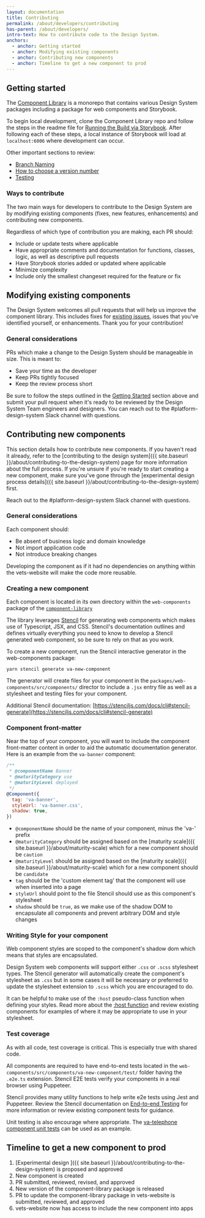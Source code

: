 ```yaml
---
layout: documentation
title: Contributing
permalink: /about/developers/contributing
has-parent: /about/developers/
intro-text: How to contribute code to the Design System.
anchors:
  - anchor: Getting started
  - anchor: Modifying existing components
  - anchor: Contributing new components
  - anchor: Timeline to get a new component to prod
---
```


## Getting started

The [Component Library](https://github.com/department-of-veterans-affairs/component-library) is a monorepo that contains various Design System packages including a package for web components and Storybook.

To begin local development, clone the Component Library repo and follow the steps in the readme file for [Running the Build via Storybook](https://github.com/department-of-veterans-affairs/component-library?tab=readme-ov-file#running-build-via-storybook). After following each of these steps, a local instance of Storybook will load at `localhost:6006` where development can occur.

Other important sections to review:

- [Branch Naming](https://github.com/department-of-veterans-affairs/component-library?tab=readme-ov-file#branch-naming)
- [How to choose a version number](https://github.com/department-of-veterans-affairs/component-library?tab=readme-ov-file#how-to-choose-a-version-number)
- [Testing](https://github.com/department-of-veterans-affairs/component-library?tab=readme-ov-file#testing)

### Ways to contribute

The two main ways for developers to contribute to the Design System are by modifying existing components (fixes, new features, enhancements) and contributing new components. 

Regardless of which type of contribution you are making, each PR should:

- Include or update tests where applicable
- Have appropriate comments and documentation for functions, classes, logic, as well as descriptive pull requests
- Have Storybook stories added or updated where applicable
- Minimize complexity
- Include only the smallest changeset required for the feature or fix

## Modifying existing components

The Design System welcomes all pull requests that will help us improve the component library. This includes fixes for [existing issues](https://github.com/department-of-veterans-affairs/vets-design-system-documentation/issues), issues that you've identified yourself, or enhancements. Thank you for your contribution!

### General considerations

PRs which make a change to the Design System should be manageable in size. This is meant to:

- Save your time as the developer
- Keep PRs tightly focused
- Keep the review process short

Be sure to follow the steps outlined in the [Getting Started](/about/developers/contributing#getting-started) section above and submit your pull request when it's ready to be reviewed by the Design System Team engineers and designers. You can reach out to the #platform-design-system Slack channel with questions.

## Contributing new components

This section details how to contribute new components. If you haven't read it already, refer to the [contributing to the design system]({{ site.baseurl }}/about/contributing-to-the-design-system) page for more information about the full process. If you're unsure if you're ready to start creating a new component, make sure you've gone through the [experimental design process details]({{ site.baseurl }}/about/contributing-to-the-design-system) first. 

Reach out to the #platform-design-system Slack channel with questions.

### General considerations

Each component should:
- Be absent of business logic and domain knowledge
- Not import application code
- Not introduce breaking changes

Developing the component as if it had no dependencies on anything within the vets-website will make the code more reusable.

### Creating a new component

Each component is located in its own directory within the `web-components` package of the [`component-library`](https://github.com/department-of-veterans-affairs/component-library/tree/main/packages/web-components/src/components)

The library leverages [Stencil](https://stenciljs.com/docs/introduction) for generating web components which makes use of Typescript, JSX, and CSS. Stencil's documentation outlines and defines virtually everything you need to know to develop a Stencil generated web component, so be sure to rely on that as you work.

To create a new component, run the Stencil interactive generator in the web-components package: 

`yarn stencil generate va-new-component`

The generator will create files for your component in the `packages/web-components/src/components/` director to include a `.jsx` entry file as well as a stylesheet and testing files for your component.

Additional Stencil documentation: [https://stenciljs.com/docs/cli#stencil-generate](https://stenciljs.com/docs/cli#stencil-generate)

### Component front-matter

Near the top of your component, you will want to include the component front-matter content in order to aid the automatic documentation generator. Here is an example from the `va-banner` component:

```javascript
/**
 * @componentName Banner
 * @maturityCategory use
 * @maturityLevel deployed
 */
@Component({
  tag: 'va-banner',
  styleUrl: 'va-banner.css',
  shadow: true,
})
```

- `@componentName` should be the name of your component, minus the 'va-' prefix
- `@maturityCategory` should be assigned based on the [maturity scale]({{ site.baseurl }}/about/maturity-scale) which for a new component should be `caution`
- `@maturityLevel` should be assigned based on the [maturity scale]({{ site.baseurl }}/about/maturity-scale) which for a new component should be `candidate`
- `tag` should be the 'custom element tag' that the component will use when inserted into a page
- `styleUrl` should point to the file Stencil should use as this component's stylesheet
- `shadow` should be `true`, as we make use of the shadow DOM to encapsulate all components and prevent arbitrary DOM and style changes

### Writing Style for your component

Web component styles are scoped to the component's shadow dom which means that styles are encapsulated.

Design System web components will support either `.css` or `.scss` stylesheet types. The Stencil generator will automatically create the component's stylesheet as `.css` but in some cases it will be necessary or preferred to update the stylesheet extension to `.scss` which you are encouraged to do.

It can be helpful to make use of the `:host` pseudo-class function when defining your styles. Read more about the [:host function](https://developer.mozilla.org/en-US/docs/Web/CSS/:host_function) and review existing components for examples of where it may be appropriate to use in your stylesheet.

### Test coverage

As with all code, test coverage is critical. This is especially true with shared code. 

All components are required to have end-to-end tests located in the `web-components/src/components/va-new-component/test/` folder having the `.e2e.ts` extension. Stencil E2E tests verify your components in a real browser using Puppeteer.

Stencil provides many utility functions to help write e2e tests using Jest and Puppeteer. Review the Stencil documentation on [End-to-end Testing](https://stenciljs.com/docs/end-to-end-testing) for more information or review existing component tests for guidance.

Unit testing is also encourage where appropriate. The [va-telephone component unit tests](https://github.com/department-of-veterans-affairs/component-library/blob/main/packages/web-components/src/components/va-telephone/test/va-telephone.spec.tsx) can be used as an example.

## Timeline to get a new component to prod

1. [Experimental design ]({{ site.baseurl }}/about/contributing-to-the-design-system) is proposed and approved
2. New component is created
3. PR submitted, reviewed, revised, and approved
4. New version of the component-library package is released
5. PR to update the component-library package in vets-website is submitted, reviewed, and approved
6. vets-website now has access to include the new component into apps